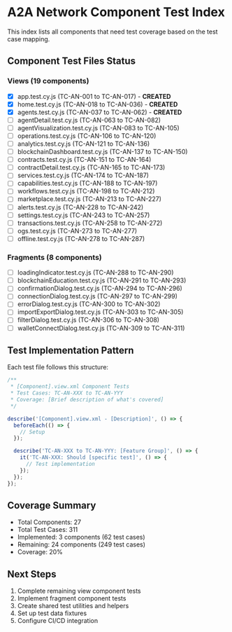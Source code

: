 # A2A Network Component Test Index

This index lists all components that need test coverage based on the test case mapping.

## Component Test Files Status

### Views (19 components)
- [x] app.test.cy.js (TC-AN-001 to TC-AN-017) - **CREATED**
- [x] home.test.cy.js (TC-AN-018 to TC-AN-036) - **CREATED**
- [x] agents.test.cy.js (TC-AN-037 to TC-AN-062) - **CREATED**
- [ ] agentDetail.test.cy.js (TC-AN-063 to TC-AN-082)
- [ ] agentVisualization.test.cy.js (TC-AN-083 to TC-AN-105)
- [ ] operations.test.cy.js (TC-AN-106 to TC-AN-120)
- [ ] analytics.test.cy.js (TC-AN-121 to TC-AN-136)
- [ ] blockchainDashboard.test.cy.js (TC-AN-137 to TC-AN-150)
- [ ] contracts.test.cy.js (TC-AN-151 to TC-AN-164)
- [ ] contractDetail.test.cy.js (TC-AN-165 to TC-AN-173)
- [ ] services.test.cy.js (TC-AN-174 to TC-AN-187)
- [ ] capabilities.test.cy.js (TC-AN-188 to TC-AN-197)
- [ ] workflows.test.cy.js (TC-AN-198 to TC-AN-212)
- [ ] marketplace.test.cy.js (TC-AN-213 to TC-AN-227)
- [ ] alerts.test.cy.js (TC-AN-228 to TC-AN-242)
- [ ] settings.test.cy.js (TC-AN-243 to TC-AN-257)
- [ ] transactions.test.cy.js (TC-AN-258 to TC-AN-272)
- [ ] ogs.test.cy.js (TC-AN-273 to TC-AN-277)
- [ ] offline.test.cy.js (TC-AN-278 to TC-AN-287)

### Fragments (8 components)
- [ ] loadingIndicator.test.cy.js (TC-AN-288 to TC-AN-290)
- [ ] blockchainEducation.test.cy.js (TC-AN-291 to TC-AN-293)
- [ ] confirmationDialog.test.cy.js (TC-AN-294 to TC-AN-296)
- [ ] connectionDialog.test.cy.js (TC-AN-297 to TC-AN-299)
- [ ] errorDialog.test.cy.js (TC-AN-300 to TC-AN-302)
- [ ] importExportDialog.test.cy.js (TC-AN-303 to TC-AN-305)
- [ ] filterDialog.test.cy.js (TC-AN-306 to TC-AN-308)
- [ ] walletConnectDialog.test.cy.js (TC-AN-309 to TC-AN-311)

## Test Implementation Pattern

Each test file follows this structure:

```javascript
/**
 * [Component].view.xml Component Tests
 * Test Cases: TC-AN-XXX to TC-AN-YYY
 * Coverage: [Brief description of what's covered]
 */

describe('[Component].view.xml - [Description]', () => {
  beforeEach(() => {
    // Setup
  });

  describe('TC-AN-XXX to TC-AN-YYY: [Feature Group]', () => {
    it('TC-AN-XXX: Should [specific test]', () => {
      // Test implementation
    });
  });
});
```

## Coverage Summary
- Total Components: 27
- Total Test Cases: 311
- Implemented: 3 components (62 test cases)
- Remaining: 24 components (249 test cases)
- Coverage: 20%

## Next Steps
1. Complete remaining view component tests
2. Implement fragment component tests
3. Create shared test utilities and helpers
4. Set up test data fixtures
5. Configure CI/CD integration